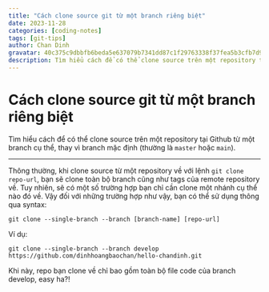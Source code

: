 ```yaml
---
title: "Cách clone source git từ một branch riêng biệt"
date: 2023-11-28
categories: [coding-notes]
tags: [git-tips]
author: Chan Dinh
gravatar: 40c375c9dbbfb6beda5e637079b7341dd87c1f29763338f37fea5b3cfb7d98e8
description: Tìm hiểu cách để có thể clone source trên một repository tại Github từ một branch cụ thể thay vì branch mặc định. 
---
```


# Cách clone source git từ một branch riêng biệt

Tìm hiểu cách để có thể clone source trên một repository tại Github từ một branch cụ thể, thay vì branch mặc định (thường là `master` hoặc `main`).

---

Thông thường, khi clone source từ một repository về với lệnh `git clone repo-url`, bạn sẽ clone toàn bộ branch cũng như tags của remote repository về. Tuy nhiên, sẽ có một số trường hợp bạn chỉ cần clone một nhánh cụ thể nào đó về. Vậy đối với những trường hợp như vậy, bạn có thể sử dụng thông qua syntax:

```shell
git clone --single-branch --branch [branch-name] [repo-url]
```

Ví dụ:

```shell
git clone --single-branch --branch develop https://github.com/dinhhoangbaochan/hello-chandinh.git
```

Khi này, repo bạn clone về chỉ bao gồm toàn bộ file code của branch develop, easy ha?!